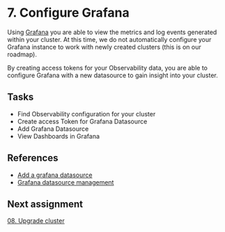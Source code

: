 # 7. Configure Grafana

Using [Grafana](https://grafana.avisi.cloud) you are able to view the metrics and log events generated within your cluster. At this time, we do not automatically configure your Grafana instance to work with newly created clusters (this is on our roadmap).

By creating access tokens for your Observability data, you are able to configure Grafana with a new datasource to gain insight into your cluster.

## Tasks

- Find Observability configuration for your cluster
- Create access Token for Grafana Datasource
- Add Grafana Datasource
- View Dashboards in Grafana

## References

- [Add a grafana datasource](https://grafana.com/docs/grafana/latest/datasources/add-a-data-source/)
- [Grafana datasource management](https://grafana.com/docs/grafana/latest/administration/data-source-management/)

## Next assignment

[08. Upgrade cluster](/assignments/08-upgrade-cluster.md)
